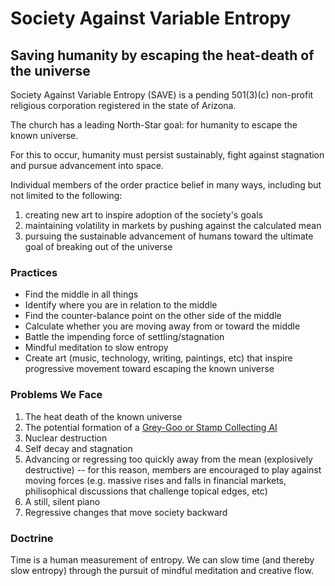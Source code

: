 # Society Against Variable Entropy
## Saving humanity by escaping the heat-death of the universe

Society Against Variable Entropy (SAVE) is a pending 501(3)(c) non-profit religious corporation registered in the state of Arizona.

The church has a leading North-Star goal: for humanity to escape the known universe.

For this to occur, humanity must persist sustainably, fight against stagnation and pursue advancement into space.

Individual members of the order practice belief in many ways, including but not limited to the following:

1. creating new art to inspire adoption of the society's goals
2. maintaining volatility in markets by pushing against the calculated mean
3. pursuing the sustainable advancement of humans toward the ultimate goal of breaking out of the universe

### Practices
  - Find the middle in all things
  - Identify where you are in relation to the middle
  - Find the counter-balance point on the other side of the middle
  - Calculate whether you are moving away from or toward the middle
  - Battle the impending force of settling/stagnation
  - Mindful meditation to slow entropy
  - Create art (music, technology, writing, paintings, etc) that inspire progressive movement toward escaping the known universe

### Problems We Face

1. The heat death of the known universe
2. The potential formation of a [Grey-Goo or Stamp Collecting AI](https://www.youtube.com/watch?v=tcdVC4e6EV4)
3. Nuclear destruction
4. Self decay and stagnation
5. Advancing or regressing too quickly away from the mean (explosively destructive) -- for this reason, members are encouraged to play against moving forces (e.g. massive rises and falls in financial markets, philisophical discussions that challenge topical edges, etc)
6. A still, silent piano
7. Regressive changes that move society backward


### Doctrine

Time is a human measurement of entropy. We can slow time (and thereby slow entropy) through the pursuit of mindful meditation and creative flow.